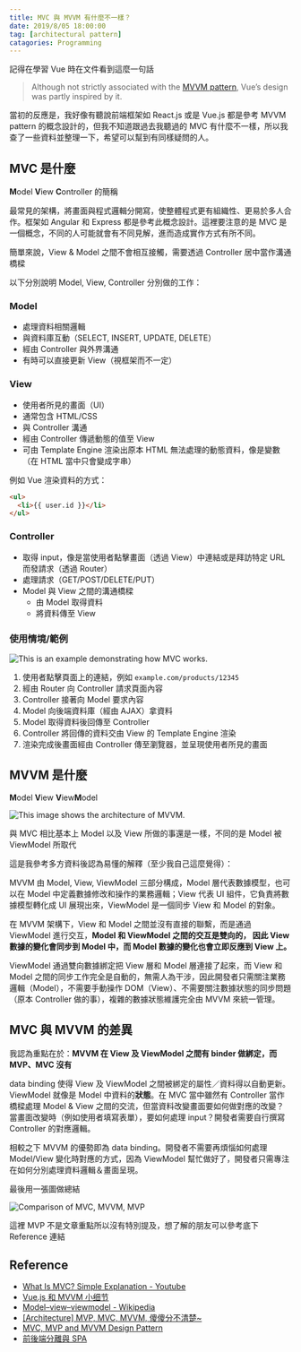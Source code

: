 ```yaml
---
title: MVC 與 MVVM 有什麼不一樣？
date: 2019/8/05 18:00:00
tag: [architectural pattern]
catagories: Programming
---
```


記得在學習 Vue 時在文件看到這麼一句話

> Although not strictly associated with the [MVVM pattern](https://zh.wikipedia.org/zh-tw/MVVM), Vue’s design was partly inspired by it.

當初的反應是，我好像有聽說前端框架如 React.js 或是 Vue.js 都是參考 MVVM pattern 的概念設計的，但我不知道跟過去我聽過的 MVC 有什麼不一樣，所以我查了一些資料並整理一下，希望可以幫到有同樣疑問的人。

<!-- more -->

## MVC 是什麼

**M**odel **V**iew **C**ontroller 的簡稱

最常見的架構，將畫面與程式邏輯分開寫，使整體程式更有組織性、更易於多人合作。框架如 Angular 和 Express 都是參考此概念設計。這裡要注意的是 MVC 是一個概念，不同的人可能就會有不同見解，進而造成實作方式有所不同。

簡單來說，View & Model 之間不會相互接觸，需要透過 Controller 居中當作溝通橋樑

以下分別說明 Model, View, Controller 分別做的工作：

### Model

- 處理資料相關邏輯
- 與資料庫互動（SELECT, INSERT, UPDATE, DELETE）
- 經由 Controller 與外界溝通
- 有時可以直接更新 View（視框架而不一定）

### View

- 使用者所見的畫面（UI）
- 通常包含 HTML/CSS
- 與 Controller 溝通
- 經由 Controller 傳遞動態的值至 View
- 可由 Template Engine 渲染出原本 HTML 無法處理的動態資料，像是變數（在 HTML 當中只會變成字串）

例如 Vue 渲染資料的方式：

```html
<ul>
  <li>{{ user.id }}</li>
</ul>
```

### Controller

- 取得 input，像是當使用者點擊畫面（透過 View）中連結或是拜訪特定 URL 而發請求（透過 Router）
- 處理請求（GET/POST/DELETE/PUT）
- Model 與 View 之間的溝通橋樑
  - 由 Model 取得資料
  - 將資料傳至 View

### 使用情境/範例

![This is an example demonstrating how MVC works.](https://i.imgur.com/R8LQWdk.png)

1. 使用者點擊頁面上的連結，例如 `example.com/products/12345`
2. 經由 Router 向 Controller 請求頁面內容
3. Controller 接著向 Model 要求內容
4. Model 向後端資料庫（經由 AJAX）拿資料
5. Model 取得資料後回傳至 Controller
6. Controller 將回傳的資料交由 View 的 Template Engine 渲染
7. 渲染完成後畫面經由 Controller 傳至瀏覽器，並呈現使用者所見的畫面

## MVVM 是什麼

**M**odel **V**iew **V**iew**M**odel

![This image shows the architecture of MVVM.](https://upload.wikimedia.org/wikipedia/commons/8/87/MVVMPattern.png)

與 MVC 相比基本上 Model 以及 View 所做的事還是一樣，不同的是 Model 被 ViewModel 所取代

這是我參考多方資料後認為易懂的解釋（至少我自己這麼覺得）：

MVVM 由 Model, View, ViewModel 三部分構成，Model 層代表數據模型，也可以在 Model 中定義數據修改和操作的業務邏輯；View 代表 UI 組件，它負責將數據模型轉化成 UI 展現出來，ViewModel 是一個同步 View 和 Model 的對象。

在 MVVM 架構下，View 和 Model 之間並沒有直接的聯繫，而是通過 ViewModel 進行交互，**Model 和 ViewModel 之間的交互是雙向的， 因此 View 數據的變化會同步到 Model 中，而 Model 數據的變化也會立即反應到 View 上。**

ViewModel 通過雙向數據綁定把 View 層和 Model 層連接了起來，而 View 和 Model 之間的同步工作完全是自動的，無需人為干涉，因此開發者只需關注業務邏輯（Model），不需要手動操作 DOM（View）、不需要關注數據狀態的同步問題（原本 Controller 做的事），複雜的數據狀態維護完全由 MVVM 來統一管理。

## MVC 與 MVVM 的差異

我認為重點在於：**MVVM 在 View 及 ViewModel 之間有 binder 做綁定，而 MVP、MVC 沒有**

data binding 使得 View 及 ViewModel 之間被綁定的屬性／資料得以自動更新。ViewModel 就像是 Model 中資料的**狀態**。在 MVC 當中雖然有 Controller 當作橋樑處理 Model & View 之間的交流，但當資料改變畫面要如何做對應的改變？當畫面改變時（例如使用者填寫表單），要如何處理 input？開發者需要自行撰寫 Controller 的對應邏輯。

相較之下 MVVM 的優勢即為 data binding。開發者不需要再煩惱如何處理 Model/View 變化時對應的方式，因為 ViewModel 幫忙做好了，開發者只需專注在如何分別處理資料邏輯＆畫面呈現。

最後用一張圖做總結

![Comparison of MVC, MVVM, MVP](https://cdn-images-1.medium.com/max/1600/0*1ZrS8t3HvPzRAuqg.png)

這裡 MVP 不是文章重點所以沒有特別提及，想了解的朋友可以參考底下 Reference 連結

## Reference

- [What Is MVC? Simple Explanation - Youtube](https://www.youtube.com/watch?v=pCvZtjoRq1I)
- [Vue.js 和 MVVM 小细节](https://www.cnblogs.com/onepixel/p/6034307.html)
- [Model–view–viewmodel - Wikipedia](https://en.wikipedia.org/wiki/Model%E2%80%93view%E2%80%93viewmodel)
- [[Architecture] MVP, MVC, MVVM, 傻傻分不清楚~](https://dotblogs.com.tw/regionbbs/2011/09/29/compare_to_mvp_mvc_mvvm)
- [MVC, MVP and MVVM Design Pattern](https://medium.com/@ankit.sinhal/mvc-mvp-and-mvvm-design-pattern-6e169567bbad)
- [前後端分離與 SPA](https://blog.techbridge.cc/2017/09/16/frontend-backend-mvc/)
